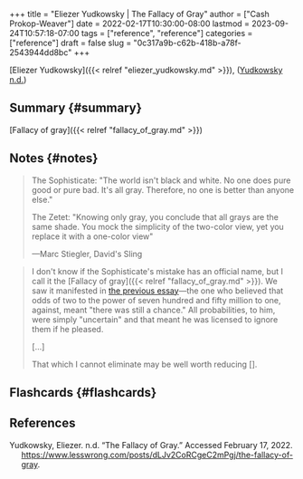 +++
title = "Eliezer Yudkowsky | The Fallacy of Gray"
author = ["Cash Prokop-Weaver"]
date = 2022-02-17T10:30:00-08:00
lastmod = 2023-09-24T10:57:18-07:00
tags = ["reference", "reference"]
categories = ["reference"]
draft = false
slug = "0c317a9b-c62b-418b-a78f-2543944dd8bc"
+++

[Eliezer Yudkowsky]({{< relref "eliezer_yudkowsky.md" >}}), (<a href="#citeproc_bib_item_1">Yudkowsky n.d.</a>)


## Summary {#summary}

[Fallacy of gray]({{< relref "fallacy_of_gray.md" >}})


## Notes {#notes}

> The Sophisticate: "The world isn't black and white. No one does pure good or pure bad. It's all gray. Therefore, no one is better than anyone else."
>
> The Zetet: "Knowing only gray, you conclude that all grays are the same shade. You mock the simplicity of the two-color view, yet you replace it with a one-color view"
>
> —Marc Stiegler, David's Sling

<!--quoteend-->

> I don't know if the Sophisticate's mistake has an official name, but I call it the [Fallacy of gray]({{< relref "fallacy_of_gray.md" >}}). We saw it manifested in [the previous essay](https://www.lesswrong.com/s/FrqfoG3LJeCZs96Ym/p/q7Me34xvSG3Wm97As)—the one who believed that odds of two to the power of seven hundred and fifty million to one, against, meant "there was still a chance." All probabilities, to him, were simply "uncertain" and that meant he was licensed to ignore them if he pleased.
>
> [...]
>
> That which I cannot eliminate may be well worth reducing [].


## Flashcards {#flashcards}

## References

<style>.csl-entry{text-indent: -1.5em; margin-left: 1.5em;}</style><div class="csl-bib-body">
  <div class="csl-entry"><a id="citeproc_bib_item_1"></a>Yudkowsky, Eliezer. n.d. “The Fallacy of Gray.” Accessed February 17, 2022. <a href="https://www.lesswrong.com/posts/dLJv2CoRCgeC2mPgj/the-fallacy-of-gray">https://www.lesswrong.com/posts/dLJv2CoRCgeC2mPgj/the-fallacy-of-gray</a>.</div>
</div>
